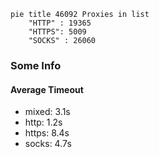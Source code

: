 
```mermaid
pie title 46092 Proxies in list
    "HTTP" : 19365
    "HTTPS": 5009
    "SOCKS" : 26060
```

### Some Info
#### Average Timeout

- mixed: 3.1s
- http: 1.2s
- https: 8.4s
- socks: 4.7s